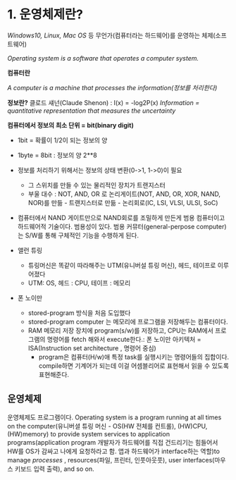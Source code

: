 <h1>1. 운영체제란?</h1>

*Windows10, Linux, Mac OS* 등 무언가(컴퓨터라는 하드웨어)를 운영하는 체제(소프트웨어)

*Operating system is a software that operates a computer system.* 

**컴퓨터란** 

*A computer is a machine that processes the information(정보를 처리한다)*

**정보란?**
클로드 섀넌(Claude Shenon) : I(x) = -log2P(x)
*Information = quantitative representation that measures the uncertainty*

**컴퓨터에서 정보의 최소 단위 = bit(binary digit)**
- 1bit = 확률이 1/2이 되는 정보의 양
- 1byte = 8bit : 정보의 양 2**8
- 정보를 처리하기 위해서는 정보의 상태 변환(0->1, 1->0)이 필요
  - 그 스위치를 만들 수 있는 물리적인 장치가 트랜지스터
  - 부울 대수 : NOT, AND, OR 로 논리게이트(NOT, AND, OR, XOR, NAND, NOR)를 만듦 - 트랜지스터로 만듦 - 논리회로(IC, LSI, VLSI, ULSI, SoC)

- 컴퓨터에서 NAND 게이트만으로 NAND회로를 조밀하게 만든게 범용 컴퓨터이고 하드웨어적 기술이다. 범용성이 있다. 범용 커뮤터(general-perpose computer) 는 S/W를 통해 구체적인 기능을 수행하게 된다. 

- 앨런 튜링
  - 튜링머신은 똑같이 따라해주는 UTM(유니버설 튜링 머신), 헤드, 테이프로 이루어졌다
  - UTM: OS, 헤드 : CPU, 테이프 : 메모리
- 폰 노이만
  - stored-program 방식을 처음 도입했다
  - stored-program computer 는 메모리에 프로그램을 저장해두는 컴퓨터이다.
  - RAM 메모리 저장 장치에 program(s/w)를 저장하고, CPU는 RAM에서 프로그램의 명령어를 fetch 해와서 execute한다.: 폰 노이만 아키텍처 = ISA(Instruction set architecture , 명령어 중심)
    - program은 컴퓨터(H/w)애 특정 task를 실행시키는 명령어들의 집합이다. compile하면 기계어가 되는데 이걸 어셈블리어로 표현해서 읽을 수 있도록 표현해준다. 


**운영체제**
---
운영체제도 프로그램이다. Operating system is a program running at all times on the computer(유니버셜 튜링 머신 - OS(HW 전체를 컨트롤), (HW)CPU, (HW)memory) to provide system services to application programs(application program 개발자가 하드웨어를 직접 건드리기는 힘들어서 HW를 OS가 감싸고 나에게 요청하라고 함. 앱과 하드웨어가 interface하는 역할)to manage *processes* , resources(파일, 프린터, 인풋아웃풋), user interfaces(마우스 키보드 입력 출력), and so on.

